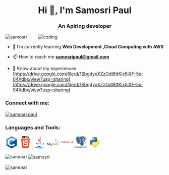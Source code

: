 <h1 align="center">Hi 👋, I'm Samosri Paul</h1>
<h3 align="center">An Apiring developer</h3>
<img align="right"alt="coding"width="400"src="https://steamuserimages-a.akamaihd.net/ugc/1631947648964785474/81CBA15178466DD47195A239232202E78987B714/?imw=637&imh=358&ima=fit&impolicy=Letterbox&imcolor=%23000000&letterbox=true">
<p align="left"> <img src="https://komarev.com/ghpvc/?username=samosri&label=Profile%20views&color=0e75b6&style=flat" alt="samosri" /> </p>

- 🌱 I’m currently learning **Web Development ,Cloud Computing with AWS**

- 📫 How to reach me **samosripaul@gmail.com**

- 📄 Know about my experiences [https://drive.google.com/file/d/1SbgdyoXZzOdI8ttKlx5iXF-5x-04Xdbx/view?usp=sharing](https://drive.google.com/file/d/1SbgdyoXZzOdI8ttKlx5iXF-5x-04Xdbx/view?usp=sharing)

<h3 align="left">Connect with me:</h3>
<p align="left">
<a href="https://linkedin.com/in/samosri paul" target="blank"><img align="center" src="https://raw.githubusercontent.com/rahuldkjain/github-profile-readme-generator/master/src/images/icons/Social/linked-in-alt.svg" alt="samosri paul" height="30" width="40" /></a>
</p>

<h3 align="left">Languages and Tools:</h3>
<p align="left"> <a href="https://www.cprogramming.com/" target="_blank" rel="noreferrer"> <img src="https://raw.githubusercontent.com/devicons/devicon/master/icons/c/c-original.svg" alt="c" width="40" height="40"/> </a> <a href="https://www.w3.org/html/" target="_blank" rel="noreferrer"> <img src="https://raw.githubusercontent.com/devicons/devicon/master/icons/html5/html5-original-wordmark.svg" alt="html5" width="40" height="40"/> </a> <a href="https://www.java.com" target="_blank" rel="noreferrer"> <img src="https://raw.githubusercontent.com/devicons/devicon/master/icons/java/java-original.svg" alt="java" width="40" height="40"/> </a> <a href="https://www.mysql.com/" target="_blank" rel="noreferrer"> <img src="https://raw.githubusercontent.com/devicons/devicon/master/icons/mysql/mysql-original-wordmark.svg" alt="mysql" width="40" height="40"/> </a> <a href="https://www.oracle.com/" target="_blank" rel="noreferrer"> <img src="https://raw.githubusercontent.com/devicons/devicon/master/icons/oracle/oracle-original.svg" alt="oracle" width="40" height="40"/> </a> <a href="https://www.postgresql.org" target="_blank" rel="noreferrer"> <img src="https://raw.githubusercontent.com/devicons/devicon/master/icons/postgresql/postgresql-original-wordmark.svg" alt="postgresql" width="40" height="40"/> </a> <a href="https://www.python.org" target="_blank" rel="noreferrer"> <img src="https://raw.githubusercontent.com/devicons/devicon/master/icons/python/python-original.svg" alt="python" width="40" height="40"/> </a> </p>

<p><img align="left" src="https://github-readme-stats.vercel.app/api/top-langs?username=samosri&show_icons=true&locale=en&layout=compact" alt="samosri" /></p>

<p>&nbsp;<img align="center" src="https://github-readme-stats.vercel.app/api?username=samosri&show_icons=true&locale=en" alt="samosri" /></p>

<p><img align="center" src="https://github-readme-streak-stats.herokuapp.com/?user=samosri&" alt="samosri" /></p>
